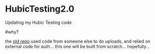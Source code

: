 # HubicTesting2.0
Updating my Hubic Testing code

#why?

the [old repo][1] used code from someone else to do uploads, and relied on external code for auth... this one will be built from scratch... hopefully...

[1]:https://github.com/tiernano/HubicTesting
